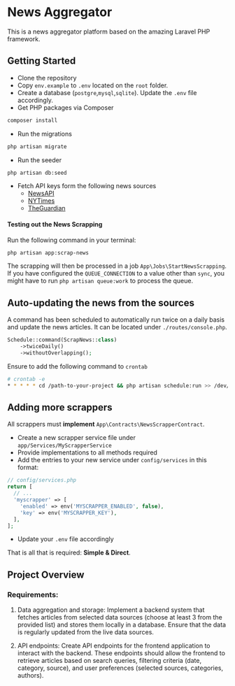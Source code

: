 # News Aggregator
This is a news aggregator platform based on the amazing Laravel PHP framework.

## Getting Started
- Clone the repository
- Copy `env.example` to `.env` located on the `root` folder. 
- Create a database (`postgre`,`mysql`,`sqlite`). Update the `.env` file accordingly.
- Get PHP packages via Composer

```bash
composer install
```

- Run the migrations

```bash
php artisan migrate
```

- Run the seeder

```bash
php artisan db:seed
```

- Fetch API keys form the following news sources
  - [NewsAPI](https://newsapi.org/docs/get-started)
  - [NYTimes](https://developer.nytimes.com/docs/articlesearch-product/1/overview)
  - [TheGuardian](https://open-platform.theguardian.com/documentation)

#### Testing out the News Scrapping
Run the following command in your terminal:

```bash
php artisan app:scrap-news
```

The scrapping will then be processed in a job `App\Jobs\StartNewsScrapping`.
If you have configured the `QUEUE_CONNECTION` to a value other than `sync`, 
you might have to run `php artisan queue:work` to process the queue.

## Auto-updating the news from the sources
A command has been scheduled to automatically run twice on a daily basis and update the news articles.
It can be located under `./routes/console.php`.

```php
Schedule::command(ScrapNews::class)
    ->twiceDaily()
    ->withoutOverlapping();
```

Ensure to add the following command to `crontab`

```bash
# crontab -e
* * * * * cd /path-to-your-project && php artisan schedule:run >> /dev/null 2>&1
```

## Adding more scrappers
All scrappers must **implement** `App\Contracts\NewsScrapperContract`. 
- Create a new scrapper service file under `app/Services/MyScrapperService`
- Provide implementations to all methods required
- Add the entries to your new service under `config/services` in this format:

```php
// config/services.php
return [
  // ...
  'myscrapper' => [
    'enabled' => env('MYSCRAPPER_ENABLED', false),
    'key' => env('MYSCRAPPER_KEY'),
  ],
];
```

- Update your `.env` file accordingly

That is all that is required: **Simple & Direct**.


## Project Overview
### Requirements:
1. Data aggregation and storage: Implement a backend system that fetches articles from selected data sources
(choose at least 3 from the provided list) and stores them locally in a database. Ensure that the data is regularly
updated from the live data sources.

2. API endpoints: Create API endpoints for the frontend application to interact with the backend. These endpoints
should allow the frontend to retrieve articles based on search queries, filtering criteria (date, category, source), and
user preferences (selected sources, categories, authors).
